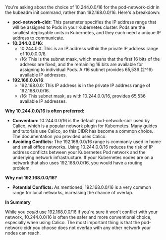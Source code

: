 You're asking about the choice of 10.244.0.0/16 for the pod-network-cidr in the kubeadm init command, rather than 192.168.0.0/16. Here's a breakdown:

* **pod-network-cidr**: This parameter specifies the IP address range that will be assigned to Pods in your Kubernetes cluster. Pods are the smallest deployable units in Kubernetes, and they each need a unique IP address to communicate.  
* **10.244.0.0/16**:  
  * 10.244.0.0: This is an IP address within the private IP address range of 10.0.0.0/8.  
  * /16: This is the subnet mask, which means that the first 16 bits of the address are fixed, and the remaining 16 bits are available for assigning to individual Pods. A /16 subnet provides 65,536 (2^16) available IP addresses.  
* **192.168.0.0/16**:  
  * 192.168.0.0: This IP address is in the private IP address range of 192.168.0.0/16.  
  * /16: This subnet mask, as with 10.244.0.0/16, provides 65,536 available IP addresses.

**Why 10.244.0.0/16 is often preferred:**

* **Convention:** 10.244.0.0/16 is the default pod-network-cidr used by Calico, which is a popular network plugin for Kubernetes. Many guides and tutorials use Calico, so this CIDR has become a common choice. The documentation you provided uses Calico.  
* **Avoiding Conflicts:** The 192.168.0.0/16 range is commonly used in home and small office networks. Using 10.244.0.0/16 reduces the risk of IP address conflicts between your Kubernetes Pod network and the underlying network infrastructure. If your Kubernetes nodes are on a network that also uses 192.168.0.0/16, you would have a routing problem.

**Why not 192.168.0.0/16?**

* **Potential Conflicts:** As mentioned, 192.168.0.0/16 is a very common range for local networks, increasing the chance of overlap.

**In Summary**

While you *could* use 192.168.0.0/16 if you're sure it won't conflict with your network, 10.244.0.0/16 is often the safer and more conventional choice, especially when using Calico. The most important thing is that the pod-network-cidr you choose does not overlap with any other network your nodes can reach.